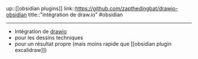 up::[[obsidian plugins]]
link::https://github.com/zapthedingbat/drawio-obsidian
title::"intégration de draw.io"
#obsidian 

----
 - Intégration de [drawio](https://draw.io)
 - pour les dessins techniques
 - pour un résultat propre (mais moins rapide que [[obsidian plugin excalidraw]])